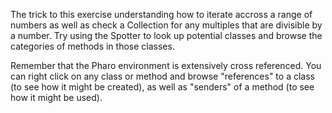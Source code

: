 The trick to this exercise understanding how to iterate accross a range of numbers as well as check a Collection for any multiples that are divisible by a number. Try using the Spotter to look up potential classes and browse the categories of methods in those classes. Remember that the Pharo environment is extensively cross referenced. You can right click on any class or method and browse "references" to a class (to see how it might be created), as well as "senders" of a method (to see how it might be used).